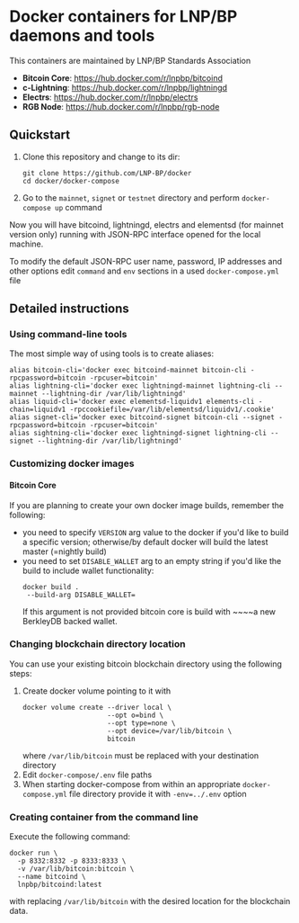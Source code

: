 # Docker containers for LNP/BP daemons and tools

This containers are maintained by LNP/BP Standards Association

- **Bitcoin Core**: <https://hub.docker.com/r/lnpbp/bitcoind>
- **c-Lightning**: <https://hub.docker.com/r/lnpbp/lightningd>
- **Electrs**: <https://hub.docker.com/r/lnpbp/electrs>
- **RGB Node**: <https://hub.docker.com/r/lnpbp/rgb-node>


## Quickstart

1. Clone this repository and change to its dir: 
    ```shell script
   git clone https://github.com/LNP-BP/docker
   cd docker/docker-compose
    ```
2. Go to the `mainnet`, `signet` or `testnet` directory and perform 
   `docker-compose up` command

Now you will have bitcoind, lightningd, electrs and elementsd (for mainnet 
version only) running with JSON-RPC interface opened for the local machine.

To modify the default JSON-RPC user name, password, IP addresses and other 
options edit `command` and `env` sections in a used `docker-compose.yml` file


## Detailed instructions

### Using command-line tools

The most simple way of using tools is to create aliases:
```shell script
alias bitcoin-cli='docker exec bitcoind-mainnet bitcoin-cli -rpcpassword=bitcoin -rpcuser=bitcoin'
alias lightning-cli='docker exec lightningd-mainnet lightning-cli --mainnet --lightning-dir /var/lib/lightningd'
alias liquid-cli='docker exec elementsd-liquidv1 elements-cli -chain=liquidv1 -rpccookiefile=/var/lib/elementsd/liquidv1/.cookie'
alias signet-cli='docker exec bitcoind-signet bitcoin-cli --signet -rpcpassword=bitcoin -rpcuser=bitcoin'
alias sightning-cli='docker exec lightningd-signet lightning-cli --signet --lightning-dir /var/lib/lightningd'
```

### Customizing docker images

#### Bitcoin Core

If you are planning to create your own docker image builds, remember the 
following:

- you need to specify `VERSION` arg value to the docker if you'd like to 
  build a specific version; otherwise/by default docker will build the latest  
  master (=nightly build)
- you need to set `DISABLE_WALLET` arg to an empty string if you'd like 
  the build to include wallet functionality:
  ```shell script
  docker build .
   --build-arg DISABLE_WALLET=
  ```
  If this argument is not provided bitcoin core is build with ~~~~a new BerkleyDB
  backed wallet.


### Changing blockchain directory location

You can use your existing bitcoin blockchain directory using the following steps:
1. Create docker volume pointing to it with
    ```shell script
    docker volume create --driver local \
                         --opt o=bind \
                         --opt type=none \
                         --opt device=/var/lib/bitcoin \
                         bitcoin 
    ```
   where `/var/lib/bitcoin` must be replaced with your destination directory
2. Edit `docker-compose/.env` file paths
3. When starting docker-compose from within an appropriate `docker-compose.yml` 
   file directory provide it with `-env=../.env` option

### Creating container from the command line

Execute the following command:
```shell script
docker run \
  -p 8332:8332 -p 8333:8333 \
  -v /var/lib/bitcoin:bitcoin \
  --name bitcoind \
  lnpbp/bitcoind:latest
```
with replacing `/var/lib/bitcoin` with the desired location for the blockchain
data.
